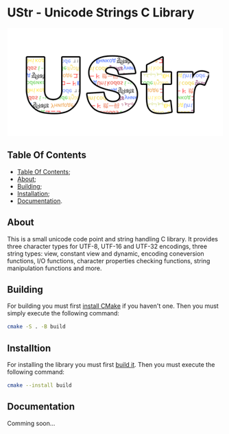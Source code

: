 # UStr - Unicode Strings C Library

![Logo](/images/logo.png)

## Table Of Contents

- [Table Of Contents](#table-of-contents);
- [About](#about);
- [Building](#building);
- [Installation](#installtion);
- [Documentation](#documentation).

## About

This is a small unicode code point and string handling C library.
It provides three character types for UTF-8, UTF-16 and UTF-32 encodings,
three string types: view, constant view and dynamic, encoding coneversion
functions, I/O functions, character properties checking functions, string
manipulation functions and more.

## Building

For building you must first [install CMake](https://cmake.org/download/)
if you haven't one. Then you must simply execute the following command:

```sh
cmake -S . -B build
```

## Installtion

For installing the library you must first [build it](#building). Then
you must execute the following command:

```sh
cmake --install build
```

## Documentation

Comming soon...
